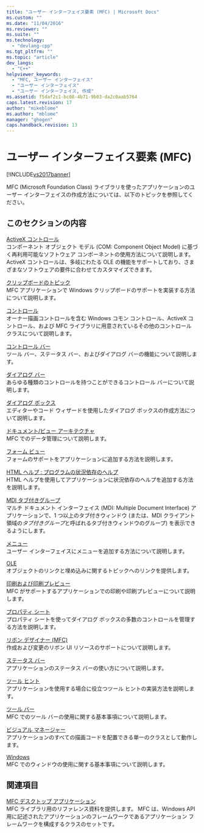 ```yaml
---
title: "ユーザー インターフェイス要素 (MFC) | Microsoft Docs"
ms.custom: ""
ms.date: "11/04/2016"
ms.reviewer: ""
ms.suite: ""
ms.technology: 
  - "devlang-cpp"
ms.tgt_pltfrm: ""
ms.topic: "article"
dev_langs: 
  - "C++"
helpviewer_keywords: 
  - "MFC, ユーザー インターフェイス"
  - "ユーザー インターフェイス"
  - "ユーザー インターフェイス, 作成"
ms.assetid: f5daf2c1-bc08-4b71-9b03-da2c0aab5764
caps.latest.revision: 17
author: "mikeblome"
ms.author: "mblome"
manager: "ghogen"
caps.handback.revision: 13
---
```

# ユーザー インターフェイス要素 (MFC)
[!INCLUDE[vs2017banner](../assembler/inline/includes/vs2017banner.md)]

MFC \(Microsoft Foundation Class\) ライブラリを使ったアプリケーションのユーザー インターフェイスの作成方法については、以下のトピックを参照してください。  
  
## このセクションの内容  
 [ActiveX コントロール](../Topic/ActiveX%20Controls.md)  
 コンポーネント オブジェクト モデル \(COM: Component Object Model\) に基づく再利用可能なソフトウェア コンポーネントの使用方法について説明します。ActiveX コントロールは、多岐にわたる OLE の機能をサポートしており、さまざまなソフトウェアの要件に合わせてカスタマイズできます。  
  
 [クリップボードのトピック](../mfc/clipboard.md)  
 MFC アプリケーションで Windows クリップボードのサポートを実装する方法について説明します。  
  
 [コントロール](../mfc/controls-mfc.md)  
 オーナー描画コントロールを含む Windows コモン コントロール、ActiveX コントロール、および MFC ライブラリに用意されているその他のコントロール クラスについて説明します。  
  
 [コントロール バー](../Topic/Control%20Bars.md)  
 ツール バー、ステータス バー、およびダイアログ バーの機能について説明します。  
  
 [ダイアログ バー](../mfc/dialog-bars.md)  
 あらゆる種類のコントロールを持つことができるコントロール バーについて説明します。  
  
 [ダイアログ ボックス](../mfc/dialog-boxes.md)  
 エディターやコード ウィザードを使用したダイアログ ボックスの作成方法について説明します。  
  
 [ドキュメント\/ビュー アーキテクチャ](../Topic/Document-View%20Architecture.md)  
 MFC でのデータ管理について説明します。  
  
 [フォーム ビュー](../Topic/Form%20Views%20\(MFC\).md)  
 フォームのサポートをアプリケーションに追加する方法を説明します。  
  
 [HTML ヘルプ : プログラムの状況依存のヘルプ](../mfc/html-help-context-sensitive-help-for-your-programs.md)  
 HTML ヘルプを使用してアプリケーションに状況依存のヘルプを追加する方法を説明します。  
  
 [MDI タブ付きグループ](../mfc/mdi-tabbed-groups.md)  
 マルチ ドキュメント インターフェイス \(MDI: Multiple Document Interface\) アプリケーションで、1 つ以上のタブ付きウィンドウ \(または、MDI クライアント領域の*タブ付きグループ*と呼ばれるタブ付きウィンドウのグループ\) を表示できるようにします。  
  
 [メニュー](../mfc/menus-mfc.md)  
 ユーザー インターフェイスにメニューを追加する方法について説明します。  
  
 [OLE](../mfc/ole-mfc.md)  
 オブジェクトのリンクと埋め込みに関するトピックへのリンクを提供します。  
  
 [印刷および印刷プレビュー](../mfc/printing-and-print-preview.md)  
 MFC がサポートするアプリケーションでの印刷や印刷プレビューについて説明します。  
  
 [プロパティ シート](../mfc/property-sheets-mfc.md)  
 プロパティ シートを使ってダイアログ ボックスの多数のコントロールを管理する方法を説明します。  
  
 [リボン デザイナー \(MFC\)](../mfc/ribbon-designer-mfc.md)  
 作成および変更のリボン UI リソースのサポートについて説明します。  
  
 [ステータス バー](../mfc/status-bars.md)  
 アプリケーションのステータス バーの使い方について説明します。  
  
 [ツール ヒント](../mfc/tool-tips.md)  
 アプリケーションを使用する場合に役立つツール ヒントの実装方法を説明します。  
  
 [ツール バー](../mfc/toolbars.md)  
 MFC でのツール バーの使用に関する基本事項について説明します。  
  
 [ビジュアル マネージャー](../mfc/visualization-manager.md)  
 アプリケーションのすべての描画コードを配置できる単一のクラスとして動作します。  
  
 [Windows](../mfc/windows.md)  
 MFC でのウィンドウの使用に関する基本事項について説明します。  
  
## 関連項目  
 [MFC デスクトップ アプリケーション](../mfc/mfc-desktop-applications.md)  
 MFC ライブラリ用のリファレンス資料を提供します。  MFC は、Windows API 用に記述されたアプリケーションのフレームワークであるアプリケーション フレームワークを構成するクラスのセットです。